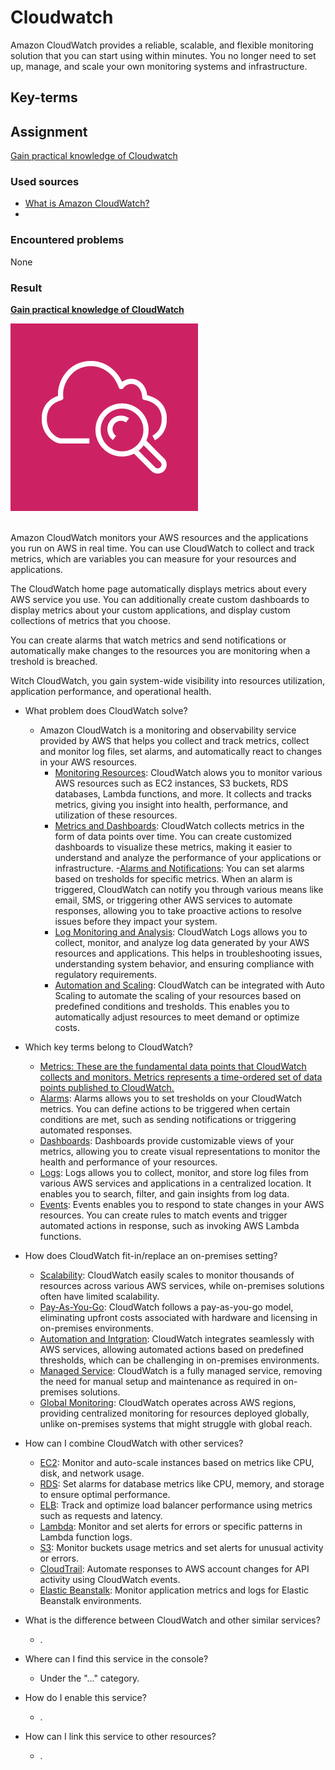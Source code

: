 # Cloudwatch

Amazon CloudWatch provides a reliable, scalable, and flexible monitoring solution that you can start using within minutes. You no longer need to set up, manage, and scale your own monitoring systems and infrastructure.

## Key-terms


## Assignment

<ins>Gain practical knowledge of Cloudwatch</ins>

### Used sources
- [What is Amazon CloudWatch?](https://docs.aws.amazon.com/AmazonCloudWatch/latest/monitoring/WhatIsCloudWatch.html)
- 

### Encountered problems
None

### Result

**<ins>Gain practical knowledge of CloudWatch</ins>**

![cloudwatch](/06_AWS_3/includes/02_cloudwatch1.png)<br><br>

Amazon CloudWatch monitors your AWS resources and the applications you run on AWS in real time. You can use CloudWatch to collect and track metrics, which are variables you can measure for your resources and applications.  

The CloudWatch home page automatically displays metrics about every AWS service you use. You can additionally create custom dashboards to display metrics about your custom applications, and display custom collections of metrics that you choose.

You can create alarms that watch metrics and send notifications or automatically make changes to the resources you are monitoring when a treshold is breached.

Witch CloudWatch, you gain system-wide visibility into resources utilization, application performance, and operational health.

- What problem does CloudWatch solve?
    - Amazon CloudWatch is a monitoring and observability service provided by AWS that helps you collect and track metrics, collect and monitor log files, set alarms, and automatically react to changes in your AWS resources.
        - <ins>Monitoring Resources</ins>: CloudWatch alows you to monitor various AWS resources such as EC2 instances, S3 buckets, RDS databases, Lambda functions, and more. It collects and tracks metrics, giving you insight into health, performance, and utilization of these resources.
        - <ins>Metrics and Dashboards</ins>: CloudWatch collects metrics in the form of data points over time. You can create customized dashboards to visualize these metrics, making it easier to understand and analyze the performance of your applications or infrastructure.
        -<ins>Alarms and Notifications</ins>: You can set alarms based on tresholds for specific metrics. When an alarm is triggered, CloudWatch can notify you through various means like email, SMS, or triggering other AWS services to automate responses, allowing you to take proactive actions to resolve issues before they impact your system.
        - <ins>Log Monitoring and Analysis</ins>: CloudWatch Logs allows you to collect, monitor, and analyze log data generated by your AWS resources and applications. This helps in troubleshooting issues, understanding system behavior, and ensuring compliance with regulatory requirements.
        - <ins>Automation and Scaling</ins>: CloudWatch can be integrated with Auto Scaling to automate the scaling of your resources based on predefined conditions and tresholds. This enables you to automatically adjust resources to meet demand or optimize costs.

- Which key terms belong to CloudWatch?
    - <ins>Metrics<ins>: These are the fundamental data points that CloudWatch collects and monitors. Metrics represents a time-ordered set of data points published to CloudWatch.
    - <ins>Alarms</ins>: Alarms allows you to set tresholds on your CloudWatch metrics. You can define actions to be triggered when certain conditions are met, such as sending notifications or triggering automated responses.
    - <ins>Dashboards</ins>: Dashboards provide customizable views of your metrics, allowing you to create visual representations to monitor the health and performance of your resources.
    - <ins>Logs</ins>: Logs allows you to collect, monitor, and store log files from various AWS services and applications in a centralized location. It enables you to search, filter, and gain insights from log data.
    - <ins>Events</ins>: Events enables you to respond to state changes in your AWS resources. You can create rules to match events and trigger automated actions in response, such as invoking AWS Lambda functions.

- How does CloudWatch fit-in/replace an on-premises setting?
    - <ins>Scalability</ins>: CloudWatch easily scales to monitor thousands of resources across various AWS services, while on-premises solutions often have limited scalability.
    - <ins>Pay-As-You-Go</ins>: CloudWatch follows a pay-as-you-go model, eliminating upfront costs associated with hardware and licensing in on-premises environments.
    - <ins>Automation and Intgration</ins>: CloudWatch integrates seamlessly with AWS services, allowing automated actions based on predefined thresholds, which can be challenging in on-premises environments.
    - <ins>Managed Service</ins>: CloudWatch is a fully managed service, removing the need for manual setup and maintenance as required in on-premises solutions.
    - <ins>Global Monitoring</ins>: CloudWatch operates across AWS regions, providing centralized monitoring for resources deployed globally, unlike on-premises systems that might struggle with global reach.

- How can I combine CloudWatch with other services?
    - <ins>EC2</ins>: Monitor and auto-scale instances based on metrics like CPU, disk, and network usage.
    - <ins>RDS</ins>: Set alarms for database metrics like CPU, memory, and storage to ensure optimal performance.
    - <ins>ELB</ins>: Track and optimize load balancer performance using metrics such as requests and latency.
    - <ins>Lambda</ins>: Monitor and set alerts for errors or specific patterns in Lambda function logs.
    - <ins>S3</ins>: Monitor buckets usage metrics and set alerts for unusual activity or errors.
    - <ins>CloudTrail</ins>: Automate responses to AWS account changes for API activity using CloudWatch events.
    - <ins>Elastic Beanstalk</ins>: Monitor application metrics and logs for Elastic Beanstalk environments.

- What is the difference between CloudWatch and other similar services?
    - .

- Where can I find this service in the console?
    - Under the "..." category.
- How do I enable this service?
    - .

- How can I link this service to other resources?
    - .